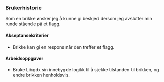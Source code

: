 ### Brukerhistorie
Som en brikke ønsker jeg å kunne gi beskjed dersom jeg avslutter min runde stående på et flagg.

#### Akseptansekriterier
  - Brikke kan gi en respons når den treffer et flagg.

#### Arbeidsoppgaver
  - Bruke Libgdx sin innebygde logikk til å sjekke tilstanden til brikken, og endre brikken henholdsvis.